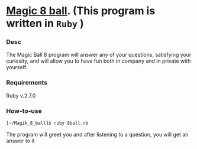 **[Magic 8 ball](https://ru.wikipedia.org/wiki/Magic_8_ball). (This program is written in `Ruby`** )
============

### Desc

The Magic Ball 8 program will answer any of your questions, 
satisfying your curiosity, and will allow you to have fun 
both in company and in private with yourself.

### Requirements

Ruby v.2.7.0

### How-to-use

```bash
[~/Magik_8_ball]$ ruby 8ball.rb
```
The program will greet you and after listening to a question, 
you will get an answer to it

